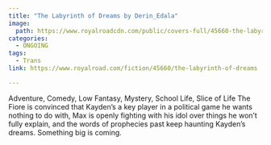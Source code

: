 ```yaml
---
title: "The Labyrinth of Dreams by Derin_Edala"
image:
  path: https://www.royalroadcdn.com/public/covers-full/45660-the-labyrinth-of-dreams.jpg
categories:
  - ONGOING
tags:
  - Trans
link: https://www.royalroad.com/fiction/45660/the-labyrinth-of-dreams

---
```

Adventure, Comedy, Low Fantasy, Mystery, School Life, Slice of Life
The Fiore is convinced that Kayden’s a key player in a political game he wants nothing to do with, Max is openly fighting with his idol over things he won’t fully explain, and the words of prophecies past keep haunting Kayden’s dreams. Something big is coming.

